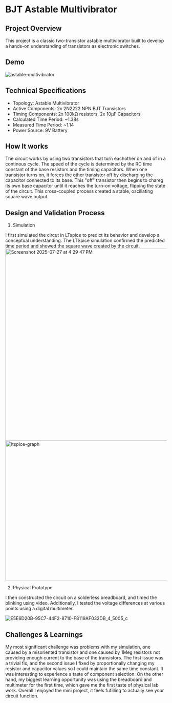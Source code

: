# BJT Astable Multivibrator

## Project Overview
This project is a classic two-transistor astable multivibrator built to develop a hands-on understanding of transistors as electronic switches.

## Demo
![astable-multivibrator](https://github.com/user-attachments/assets/3e3eb8e3-a319-4156-be18-4c09b3521d21)


## Technical Specifications
- Topology: Astable Multivibrator
- Active Components: 2x 2N2222 NPN BJT Transistors
- Timing Components: 2x 100k&Omega; resistors, 2x 10&mu;F Capacitors
- Calculated Time Period: ~1.38s
- Measured Time Period: ~1.14
- Power Source: 9V Battery

## How It works
The circuit works by using two transistors that turn eachother on and of in a continous cycle. The speed of the cycle is determined by the RC time constant of the base resistors and the timing capacitors. When one transistor turns on, it forces the other transistor off by discharging the capacitor connected to its base. This "off" transistor then begins to chareg its own base capacitor until it reaches the turn-on voltage, flipping the state of the circuit. This cross-coupled process created a stable, oscillating square wave output.

## Design and Validation Process

1. Simulation

I first simulated the circut in LTspice to predict its behavior and develop a conceptual understanding. The LTSpice simulation confirmed the predicted time period and showed the square wave created by the circuit.
<img width="720" height="600" alt="Screenshot 2025-07-27 at 4 29 47 PM" src="https://github.com/user-attachments/assets/a75d8486-ba70-4c71-828b-4d0b1f162faf" />
<img width="720" height="436" alt="ltspice-graph" src="https://github.com/user-attachments/assets/9b2ace64-ba00-4363-a857-a67cbca0e4bc" />

2. Physical Prototype

I then constructed the circuit on a solderless breadboard, and timed the blinking using video. Additionally, I tested the voltage differences at various points using a digital multimeter.

![E5E6D20B-95C7-44F2-8710-F8119AF032DB_4_5005_c](https://github.com/user-attachments/assets/868e0fc7-8980-44a7-865a-fe4fc319c442)

## Challenges & Learnings

My most significant challenge was problems with my simulation, one caused by a misoriented transistor and one caused by 1Meg resistors not providing enough current to the base of the transistors. The first issue was a trivial fix, and the second issue I fixed by proportionally changing my resistor and capacitor values so I could maintain the same time constant. It was interesting to experience a taste of component selection. On the other hand, my biggest learning opportunity was using the breadboard and multimeter for the first time, which gave me the first taste of physical lab work. Overall I enjoyed the mini project, it feels fufilling to actually see your circuit function.

